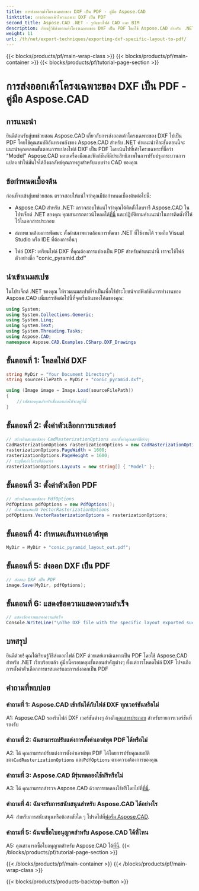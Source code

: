 ```yaml
---
title: การส่งออกเค้าโครงเฉพาะของ DXF เป็น PDF - คู่มือ Aspose.CAD
linktitle: การส่งออกเค้าโครงเฉพาะ DXF เป็น PDF
second_title: Aspose.CAD .NET - รูปแบบไฟล์ CAD และ BIM
description: เรียนรู้วิธีส่งออกเค้าโครงเฉพาะของ DXF เป็น PDF โดยใช้ Aspose.CAD สำหรับ .NET ปฏิบัติตามคำแนะนำทีละขั้นตอนของเราเพื่อการแปลงที่มีประสิทธิภาพและมีคุณภาพสูง
weight: 11
url: /th/net/export-techniques/exporting-dxf-specific-layout-to-pdf/
---
```


{{< blocks/products/pf/main-wrap-class >}}
{{< blocks/products/pf/main-container >}}
{{< blocks/products/pf/tutorial-page-section >}}

# การส่งออกเค้าโครงเฉพาะของ DXF เป็น PDF - คู่มือ Aspose.CAD

## การแนะนำ

ยินดีต้อนรับสู่บทช่วยสอน Aspose.CAD เกี่ยวกับการส่งออกเค้าโครงเฉพาะของ DXF ไปเป็น PDF โดยใช้คุณสมบัติอันทรงพลังของ Aspose.CAD สำหรับ .NET คำแนะนำทีละขั้นตอนนี้จะแนะนำคุณตลอดขั้นตอนการแปลงไฟล์ DXF เป็น PDF โดยเน้นไปที่เค้าโครงเฉพาะที่ชื่อว่า "Model" Aspose.CAD มอบเครื่องมือและฟังก์ชันที่มีประสิทธิภาพในการปรับปรุงกระบวนการแปลง ทำให้มั่นใจได้ถึงผลลัพธ์คุณภาพสูงสำหรับแบบร่าง CAD ของคุณ

## ข้อกำหนดเบื้องต้น

ก่อนที่จะเข้าสู่บทช่วยสอน ตรวจสอบให้แน่ใจว่าคุณมีข้อกำหนดเบื้องต้นต่อไปนี้:

- Aspose.CAD สำหรับ .NET: ตรวจสอบให้แน่ใจว่าคุณได้ติดตั้งไลบรารี Aspose.CAD ในโปรเจ็กต์ .NET ของคุณ คุณสามารถดาวน์โหลดได้[ที่นี่](https://releases.aspose.com/cad/net/) และปฏิบัติตามคำแนะนำในการติดตั้งที่ให้ไว้ในเอกสารประกอบ

- สภาพแวดล้อมการพัฒนา: ตั้งค่าสภาพแวดล้อมการพัฒนา .NET ที่ใช้งานได้ รวมถึง Visual Studio หรือ IDE ที่ต้องการอื่นๆ

- ไฟล์ DXF: เตรียมไฟล์ DXF ที่คุณต้องการแปลงเป็น PDF สำหรับคำแนะนำนี้ เราจะใช้ไฟล์ตัวอย่างชื่อ "conic_pyramid.dxf"

## นำเข้าเนมสเปซ

ในโปรเจ็กต์ .NET ของคุณ ให้รวมเนมสเปซที่จำเป็นเพื่อใช้ประโยชน์จากฟังก์ชันการทำงานของ Aspose.CAD เพิ่มบรรทัดต่อไปนี้ที่จุดเริ่มต้นของโค้ดของคุณ:

```csharp
using System;
using System.Collections.Generic;
using System.Linq;
using System.Text;
using System.Threading.Tasks;
using Aspose.CAD;
namespace Aspose.CAD.Examples.CSharp.DXF_Drawings

```

## ขั้นตอนที่ 1: โหลดไฟล์ DXF

```csharp
string MyDir = "Your Document Directory";
string sourceFilePath = MyDir + "conic_pyramid.dxf";

using (Image image = Image.Load(sourceFilePath))
{
    //รหัสของคุณสำหรับขั้นตอนต่อไปจะอยู่ที่นี่
}
```

## ขั้นตอนที่ 2: ตั้งค่าตัวเลือกการแรสเตอร์

```csharp
// สร้างอินสแตนซ์ของ CadRasterizationOptions และตั้งค่าคุณสมบัติต่างๆ
CadRasterizationOptions rasterizationOptions = new CadRasterizationOptions();
rasterizationOptions.PageWidth = 1600;
rasterizationOptions.PageHeight = 1600;
// ระบุชื่อเค้าโครงที่ต้องการ
rasterizationOptions.Layouts = new string[] { "Model" };
```

## ขั้นตอนที่ 3: ตั้งค่าตัวเลือก PDF

```csharp
// สร้างอินสแตนซ์ของ PdfOptions
PdfOptions pdfOptions = new PdfOptions();
// ตั้งค่าคุณสมบัติ VectorRasterizationOptions
pdfOptions.VectorRasterizationOptions = rasterizationOptions;
```

## ขั้นตอนที่ 4: กำหนดเส้นทางเอาต์พุต

```csharp
MyDir = MyDir + "conic_pyramid_layout_out.pdf";
```

## ขั้นตอนที่ 5: ส่งออก DXF เป็น PDF

```csharp
// ส่งออก DXF เป็น PDF
image.Save(MyDir, pdfOptions);
```

## ขั้นตอนที่ 6: แสดงข้อความแสดงความสำเร็จ

```csharp
// แสดงข้อความแสดงความสำเร็จ
Console.WriteLine("\nThe DXF file with the specific layout exported successfully to PDF.\nFile saved at " + MyDir);
```

## บทสรุป

ยินดีด้วย! คุณได้เรียนรู้วิธีส่งออกไฟล์ DXF ด้วยเลย์เอาต์เฉพาะเป็น PDF โดยใช้ Aspose.CAD สำหรับ .NET เรียบร้อยแล้ว คู่มือนี้ครอบคลุมขั้นตอนสำคัญต่างๆ ตั้งแต่การโหลดไฟล์ DXF ไปจนถึงการตั้งค่าตัวเลือกการแรสเตอร์และการส่งออกเป็น PDF

## คำถามที่พบบ่อย

### คำถามที่ 1: Aspose.CAD เข้ากันได้กับไฟล์ DXF ทุกเวอร์ชันหรือไม่

 A1: Aspose.CAD รองรับไฟล์ DXF เวอร์ชันต่างๆ อ้างถึง[เอกสารประกอบ](https://reference.aspose.com/cad/net/) สำหรับรายการเวอร์ชันที่รองรับ

### คำถามที่ 2: ฉันสามารถปรับแต่งการตั้งค่าเอาต์พุต PDF ได้หรือไม่

A2: ได้ คุณสามารถปรับแต่งการตั้งค่าเอาต์พุต PDF ได้โดยการปรับคุณสมบัติของ`CadRasterizationOptions` และ`PdfOptions` ตามความต้องการของคุณ

### คำถามที่ 3: Aspose.CAD มีรุ่นทดลองใช้ฟรีหรือไม่

 A3: ได้ คุณสามารถสำรวจ Aspose.CAD ด้วยการทดลองใช้ฟรีโดยไปที่[ที่นี่](https://releases.aspose.com/).

### คำถามที่ 4: ฉันจะรับการสนับสนุนสำหรับ Aspose.CAD ได้อย่างไร

 A4: สำหรับการสนับสนุนหรือข้อสงสัยใด ๆ โปรดไปที่[ฟอรั่ม Aspose.CAD](https://forum.aspose.com/c/cad/19).

### คำถามที่ 5: ฉันจะซื้อใบอนุญาตสำหรับ Aspose.CAD ได้ที่ไหน

 A5: คุณสามารถซื้อใบอนุญาตสำหรับ Aspose.CAD ได้[ที่นี่](https://purchase.aspose.com/buy).
{{< /blocks/products/pf/tutorial-page-section >}}

{{< /blocks/products/pf/main-container >}}
{{< /blocks/products/pf/main-wrap-class >}}

{{< blocks/products/products-backtop-button >}}
